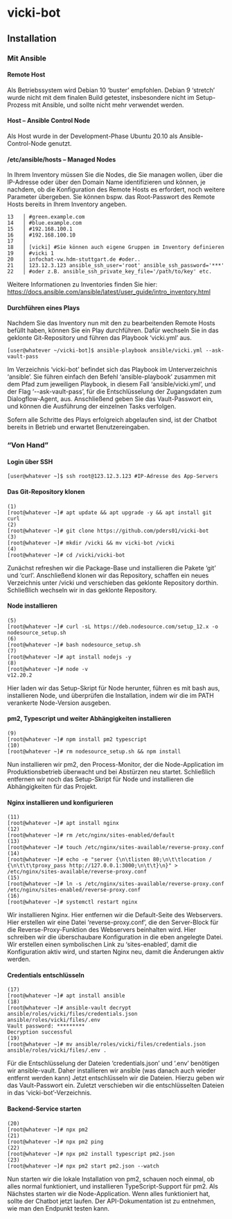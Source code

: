# vicki-bot

## Installation

### Mit Ansible

#### Remote Host
Als Betriebssystem wird Debian 10 ‘buster’ empfohlen. Debian 9 ‘stretch’ wurde nicht mit dem finalen Build getestet, insbesondere nicht im Setup-Prozess mit Ansible, und sollte nicht mehr verwendet werden.

#### Host – Ansible Control Node
Als Host wurde in der Development-Phase Ubuntu 20.10 als Ansible-Control-Node genutzt.

#### /etc/ansible/hosts – Managed Nodes
In Ihrem Inventory müssen Sie die Nodes, die Sie managen wollen, über die IP-Adresse oder über den Domain Name identifizieren und können, je nachdem, ob die Konfiguration des Remote Hosts es erfordert, noch weitere Parameter übergeben. Sie können bspw. das Root-Passwort des Remote Hosts bereits in Ihrem Inventory angeben. 

    13   │ #green.example.com
    14   │ #blue.example.com
    15   │ #192.168.100.1
    16   │ #192.168.100.10
    17   │
    18   │ [vicki] #Sie können auch eigene Gruppen im Inventory definieren
    19   │ #vicki 1
    20   │ infochat-vw.hdm-stuttgart.de #oder..
    21   │ 123.12.3.123 ansible_ssh_user='root' ansible_ssh_password='***'
    22   │ #oder z.B. ansible_ssh_private_key_file='/path/to/key' etc.   

Weitere Informationen zu Inventories finden Sie hier: https://docs.ansible.com/ansible/latest/user_guide/intro_inventory.html

#### Durchführen eines Plays
Nachdem Sie das Inventory nun mit den zu bearbeitenden Remote Hosts befüllt haben, können Sie ein Play durchführen. Dafür wechseln Sie in das geklonte Git-Repository und führen das Playbook ‘vicki.yml’ aus. 

    [user@whatever ~/vicki-bot]$ ansible-playbook ansible/vicki.yml --ask-vault-pass    

Im Verzeichnis ‘vicki-bot’ befindet sich das Playbook im Unterverzeichnis ‘ansible’. Sie führen einfach den Befehl ‘ansible-playbook’ zusammen mit dem Pfad zum jeweiligen Playbook, in diesem Fall ‘ansible/vicki.yml’, und der Flag ‘--ask-vault-pass’, für die Entschlüsselung der Zugangsdaten zum Dialogflow-Agent, aus. Anschließend geben Sie das Vault-Passwort ein, und können die Ausführung der einzelnen Tasks verfolgen.  

Sofern alle Schritte des Plays erfolgreich abgelaufen sind, ist der Chatbot bereits in Betrieb und erwartet Benutzereingaben. 

### “Von Hand”

#### Login über SSH

    [user@whatever ~]$ ssh root@123.12.3.123 #IP-Adresse des App-Servers 

#### Das Git-Repository klonen

    (1)
    [root@whatever ~]# apt update && apt upgrade -y && apt install git curl
    (2)
    [root@whatever ~]# git clone https://github.com/pders01/vicki-bot
    (3)
    [root@whatever ~]# mkdir /vicki && mv vicki-bot /vicki
    (4)
    [root@whatever ~]# cd /vicki/vicki-bot


Zunächst refreshen wir die Package-Base und installieren die Pakete ‘git’ und ‘curl’.
Anschließend klonen wir das Repository, 
schaffen ein neues Verzeichnis unter /vicki und verschieben das geklonte Repository dorthin. 
Schließlich wechseln wir in das geklonte Repository.

#### Node installieren

    (5)
    [root@whatever ~]# curl -sL https://deb.nodesource.com/setup_12.x -o nodesource_setup.sh
    (6)
    [root@whatever ~]# bash nodesource_setup.sh
    (7)
    [root@whatever ~]# apt install nodejs -y 
    (8)
    [root@whatever ~]# node -v 
    v12.20.2

Hier laden wir das Setup-Skript für Node herunter,
führen es mit bash aus,
installieren Node,
und überprüfen die Installation, indem wir die im PATH verankerte Node-Version ausgeben.

#### pm2, Typescript und weiter Abhängigkeiten installieren
    (9)
    [root@whatever ~]# npm install pm2 typescript 
    (10)
    [root@whatever ~]# rm nodesource_setup.sh && npm install 

Nun installieren wir pm2, den Process-Monitor, der die Node-Application im Produktionsbetrieb überwacht und bei Abstürzen neu startet. 
Schließlich entfernen wir noch das Setup-Skript für Node und installieren die Abhängigkeiten für das Projekt. 

#### Nginx installieren und konfigurieren

    (11)
    [root@whatever ~]# apt install nginx
    (12)
    [root@whatever ~]# rm /etc/nginx/sites-enabled/default
    (13)
    [root@whatever ~]# touch /etc/nginx/sites-available/reverse-proxy.conf
    (14)
    [root@whatever ~]# echo -e "server {\n\tlisten 80;\n\t\tlocation / {\n\t\t\tproxy_pass http://127.0.0.1:3000;\n\t\t}\n}" > /etc/nginx/sites-available/reverse-proxy.conf
    (15)
    [root@whatever ~]# ln -s /etc/nginx/sites-available/reverse-proxy.conf /etc/nginx/sites-enabled/reverse-proxy.conf
    (16)
    [root@whatever ~]# systemctl restart nginx

Wir installieren Nginx. 
Hier entfernen wir die Default-Seite des Webservers.
Hier erstellen wir eine Datei ‘reverse-proxy.conf’, die den Server-Block für die Reverse-Proxy-Funktion des Webservers beinhalten wird.
Hier schreiben wir die überschaubare Konfiguration in die eben angelegte Datei.
Wir erstellen einen symbolischen Link zu ‘sites-enabled’, damit die Konfiguration aktiv wird,
und starten Nginx neu, damit die Änderungen aktiv werden. 

#### Credentials entschlüsseln

    (17)
    [root@whatever ~]# apt install ansible
    (18)
    [root@whatever ~]# ansible-vault decrypt ansible/roles/vicki/files/credentials.json ansible/roles/vicki/files/.env
    Vault password: *********
    Decryption successful
    (19)
    [root@whatever ~]# mv ansible/roles/vicki/files/credentials.json ansible/roles/vicki/files/.env .

Für die Entschlüsselung der Dateien ‘credentials.json’ und ‘.env’ benötigen wir ansible-vault. Daher installieren wir ansible (was danach auch wieder entfernt werden kann)
Jetzt entschlüsseln wir die Dateien. Hierzu geben wir das Vault-Passwort ein.
Zuletzt verschieben wir die entschlüsselten Dateien in das ‘vicki-bot’-Verzeichnis. 

#### Backend-Service starten

    (20)
    [root@whatever ~]# npx pm2 
    (21)
    [root@whatever ~]# npx pm2 ping 
    (22)
    [root@whatever ~]# npx pm2 install typescript pm2.json
    (23)
    [root@whatever ~]# npx pm2 start pm2.json --watch

Nun starten wir die lokale Installation von pm2,
schauen noch einmal, ob alles normal funktioniert, 
und installieren TypeScript-Support für pm2.
Als Nächstes starten wir die Node-Application. Wenn alles funktioniert hat, sollte der Chatbot jetzt laufen. Der API-Dokumentation ist zu entnehmen, wie man den Endpunkt testen kann. 



